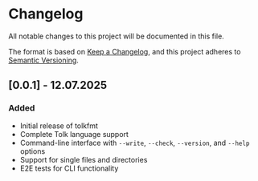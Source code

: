 # Changelog

All notable changes to this project will be documented in this file.

The format is based on [Keep a Changelog](https://keepachangelog.com/en/1.0.0/),
and this project adheres to [Semantic Versioning](https://semver.org/spec/v2.0.0.html).

## [0.0.1] - 12.07.2025

### Added

- Initial release of tolkfmt
- Complete Tolk language support
- Command-line interface with `--write`, `--check`, `--version`, and `--help` options
- Support for single files and directories
- E2E tests for CLI functionality

